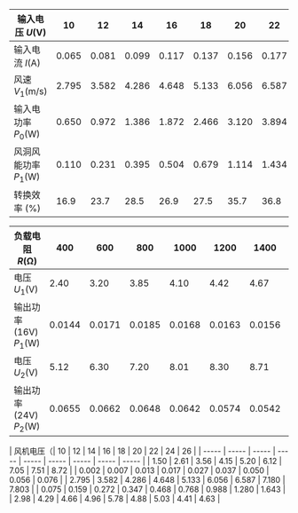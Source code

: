 | 输入电压 $U(\text{V})$ | 10    | 12    | 14    | 16    | 18    | 20    | 22    | 24    | 26    |
|-| ----- | ----- | ----- | ----- | ----- | ----- | ----- | ----- | ----- |
| 输入电流 $I(\text{A})$ |0.065 | 0.081 | 0.099 | 0.117 | 0.137 | 0.156 | 0.177 | 0.200 | 0.220 |
| 风速 $V_{1}(\text{m/s})$|2.795 | 3.582 | 4.286 | 4.648 | 5.133 | 6.056 | 6.587 | 7.180 | 7.803 |
| 输入电功率 $P_{0}(\text{W})$|0.650 | 0.972 | 1.386 | 1.872 | 2.466 | 3.120 | 3.894 | 4.800 | 5.720 |
| 风洞风能功率 $P_{1}(\text{W})$ |0.110 | 0.231 | 0.395 | 0.504 | 0.679 | 1.114 | 1.434 | 1.857 | 2.384 |
| 转换效率 $(\text{\%})$|16.9  | 23.7  | 28.5  | 26.9  | 27.5  | 35.7  | 36.8  | 38.7  | 41.7  |

| 负载电阻 $R(\mathrm{\Omega})$ | 400    | 600    | 800    | 1000   | 1200   | 1400   | 1600   | 1800   | 2000   |
| -|------ | ------ | ------ | ------ | ------ | ------ | ------ | ------ | ------ |
| 电压 $U_{1}(\text{V})$|2.40   | 3.20   | 3.85   | 4.10   | 4.42   | 4.67   | 4.88   | 5.02   | 5.25   |
| 输出功率 $(\text{16V})\;P_{1}(\text{W})$|0.0144 | 0.0171 | 0.0185 | 0.0168 | 0.0163 | 0.0156 | 0.0149 | 0.0140 | 0.0138 |
| 电压 $U_{2}(\text{V})$| 5.12   | 6.30   | 7.20   | 8.01   | 8.30   | 8.71   | 8.96   | 9.15   | 9.20   |
| 输出功率 $\text{(24V)}\; P_{2}(\text{W})$|0.0655 | 0.0662 | 0.0648 | 0.0642 | 0.0574 | 0.0542 | 0.0502 | 0.0465 | 0.0423 |

| 风机电压（| 10    | 12    | 14    | 16    | 18    | 20    | 22    | 24    | 26    |
| ----- | ----- | ----- | ----- | ----- | ----- | ----- | ----- | ----- |
| 1.50  | 2.61  | 3.56  | 4.15  | 5.20  | 6.12  | 7.05  | 7.51  | 8.72  |
| 0.002 | 0.007 | 0.013 | 0.017 | 0.027 | 0.037 | 0.050 | 0.056 | 0.076 |
| 2.795 | 3.582 | 4.286 | 4.648 | 5.133 | 6.056 | 6.587 | 7.180 | 7.803 |
| 0.075 | 0.159 | 0.272 | 0.347 | 0.468 | 0.768 | 0.988 | 1.280 | 1.643 |
| 2.98  | 4.29  | 4.66  | 4.96  | 5.78  | 4.88  | 5.03  | 4.41  | 4.63  |


